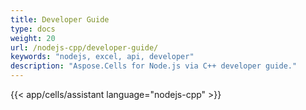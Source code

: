 ```yaml
---
title: Developer Guide
type: docs
weight: 20
url: /nodejs-cpp/developer-guide/
keywords: "nodejs, excel, api, developer"
description: "Aspose.Cells for Node.js via C++ developer guide."
---
```


{{< app/cells/assistant language="nodejs-cpp" >}}